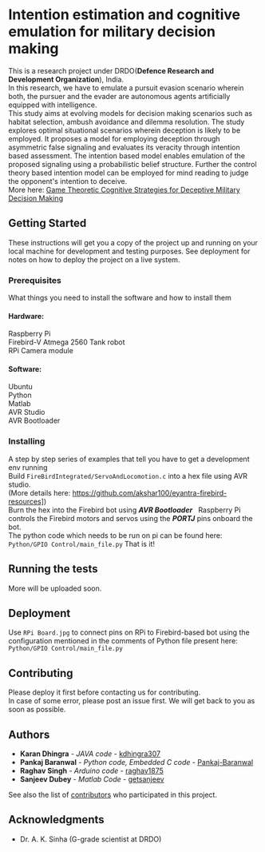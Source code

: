 # Intention estimation and cognitive emulation for military decision making

This is a research project under DRDO(**Defence Research and Development Organization**), India.  
In this research, we have to emulate a pursuit evasion scenario wherein both, the pursuer and the evader are autonomous agents artificially equipped with intelligence.  
This study aims at evolving models for decision making scenarios such as habitat selection, ambush avoidance and dilemma resolution. The study explores optimal situational scenarios wherein deception is likely to be employed. It proposes a model for employing deception through asymmetric false signaling and evaluates its veracity through intention based assessment. The intention based model enables emulation of the proposed signaling using a probabilistic belief structure. Further the control theory based intention model can be employed for mind reading to judge the opponent's intention to deceive.  
More here: [Game Theoretic Cognitive Strategies for Deceptive Military Decision Making](https://github.com/Pankaj-Baranwal/DRDO-Robot/blob/master/DRDO%20Brain/Game%20Theoretic%20Cognitive%20Strategies%20for%20Deceptive%20Report%202016Military%20Decision%20Making.docx?raw=true)


## Getting Started

These instructions will get you a copy of the project up and running on your local machine for development and testing purposes. See deployment for notes on how to deploy the project on a live system.

### Prerequisites

What things you need to install the software and how to install them
#### Hardware:
Raspberry Pi  
Firebird-V Atmega 2560 Tank robot  
RPi Camera module  
  
#### Software:
Ubuntu  
Python  
Matlab  
AVR Studio  
AVR Bootloader  
  
### Installing

A step by step series of examples that tell you have to get a development env running  
Build `FireBirdIntegrated/ServoAndLocomotion.c` into a hex file using AVR studio.  
(More details here: https://github.com/akshar100/eyantra-firebird-resources])  
Burn the hex into the Firebird bot using ***AVR Bootloader***  
Raspberry Pi controls the Firebird motors and servos using the ***PORTJ*** pins onboard the bot.  
The python code which needs to be run on pi can be found here: `Python/GPIO Control/main_file.py`
That is it!

## Running the tests

More will be uploaded soon.

## Deployment

Use `RPi Board.jpg` to connect pins on RPi to Firebird-based bot using the configuration mentioned in the comments of Python file present here: `Python/GPIO Control/main_file.py`

## Contributing

Please deploy it first before contacting us for contributing.  
In case of some error, please post an issue first. We will get back to you as soon as possible.

## Authors

* **Karan Dhingra** - *JAVA code* - [kdhingra307](https://github.com/kdhingra307)
* **Pankaj Baranwal** - *Python code, Embedded C code* - [Pankaj-Baranwal](https://github.com/Pankaj-Baranwal)
* **Raghav Singh** - *Arduino code* - [raghav1875](https://github.com/raghav1875)
* **Sanjeev Dubey** - *Matlab Code* - [getsanjeev](https://github.com/getsanjeev)

See also the list of [contributors](https://github.com/Pankaj-Baranwal/DRDO-Robot/contributors) who participated in this project.

## Acknowledgments

* Dr. A. K. Sinha (G-grade scientist at DRDO)
